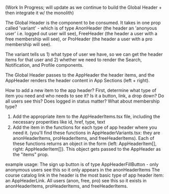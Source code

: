 (Work In Progress; will update as we continue to build the Global Header + then integrate it w/ the monolith)

The Global Header is the component to be consumed. It takes in one prop called 'variant' - which is of type
AnonHeader (the header an 'anonyous user' i.e. logged out user will see), FreeHeader (the header a user with a free membership will see), or ProHeader (the header a user with a pro membership will see).

The variant tells us 1) what type of user we have, so we can get the header items for that user and 2) whether we need to render the Search, Notification, and Profile components.

The Global Header passes to the AppHeader the header items, and the AppHeader renders the header content in App Sections (left + right).

How to add a new item to the app header?
First, determine what type of item you need and who needs to see it? Is it a button, link, a drop down? Do all users see this? Does logged in status matter? What about membership type?

1) Add the appropriate item to the AppHeaderItems.tsx file, including the necessary properities like id, href, type, text 
2) Add the item in the functions for each type of app header where you need it. (you'll find these functions in AppHeaderVariants.tsx: they are anonHeaderItems, proHeaderItems, and freeHeaderItems). Each of these functions returns an object in the form {left: AppHeaderItem[], right: AppHeaderItem[]}. This object gets passed to the AppHeader as the "items" prop.

example usage:
The sign up button is of type AppHeaderFillButton - only anonymous users see this so it only appears in the anonHeaderItems
The course catalog link in the header is the most basic type of app header item: an AppHeaderLink. All users (anon, free, pro) see this so it exists in anonHeaderItems, proHeaderItems, and freeHeaderItems.


